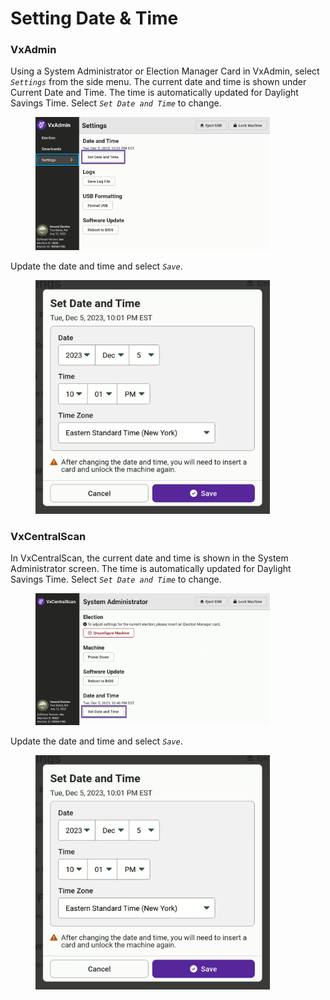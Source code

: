 # Setting Date & Time

### VxAdmin

Using a System Administrator or Election Manager Card in VxAdmin, select _`Settings`_ from the side menu. The current date and time is shown under Current Date and Time. The time is automatically updated for Daylight Savings Time.  Select _`Set Date and Time`_ to change.

<figure><img src="../.gitbook/assets/image (148).png" alt="" width="375"><figcaption></figcaption></figure>

Update the date and time and select _`Save`_.

<figure><img src="../.gitbook/assets/image (147).png" alt="" width="375"><figcaption></figcaption></figure>

### VxCentralScan

In VxCentralScan, the current date and time is shown in the System Administrator screen. The time is automatically updated for Daylight Savings Time.  Select _`Set Date and Time`_ to change.

<figure><img src="../.gitbook/assets/image (145).png" alt="" width="375"><figcaption></figcaption></figure>

Update the date and time and select _`Save`_.

<figure><img src="../.gitbook/assets/image (146).png" alt="" width="375"><figcaption></figcaption></figure>
